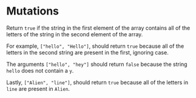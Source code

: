 # Mutations
Return ```true``` if the string in the first element of the array contains all of the letters of the string in the second element of the array.

For example, ```["hello", "Hello"]```, should return ```true``` because all of the letters in the second string are present in the first, ignoring case.

The arguments ```["hello", "hey"]``` should return ```false``` because the string ```hello``` does not contain a ```y```.

Lastly, ```["Alien", "line"]```, should return ```true``` because all of the letters in ```line``` are present in ```Alien```.
